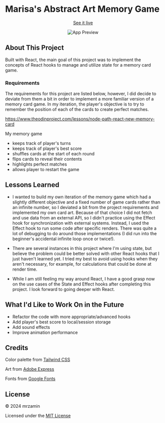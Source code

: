 # Marisa's Abstract Art Memory Game

<div align="center">
  
[See it live](#)

![App Preview](#)

</div>
  
## About This Project

Built with React, the main goal of this project was to implement the concepts of React hooks to manage and utilize state for a memory card game.

### Requirements

The requirements for this project are listed below, however, I did decide to deviate from them a bit in order to implement a more familiar version of a memory card game. In my iteration, the player's objective is to try to remember the position of each of the cards to create perfect matches.

https://www.theodinproject.com/lessons/node-path-react-new-memory-card

My memory game

- keeps track of player's turns
- keeps track of player's best score
- shuffles cards at the start of each round
- flips cards to reveal their contents
- highlights perfect matches
- allows player to restart the game

## Lessons Learned

- I wanted to build my own iteration of the memory game which had a slightly different objective and a fixed number of game cards rather than an infinite number, so I deviated a bit from the project requirements and implemented my own card art. Because of that choice I did not fetch and use data from an external API, so I didn't practice using the Effect hook for synchronization with external systems. Instead, I used the Effect hook to run some code after specific renders. There was quite a lot of debugging to do around those implementations (I did run into the beginner's accidental infinite loop once or twice!).

- There are several instances in this project where I'm using state, but believe the problem could be better solved with other React hooks that I just haven't learned yet. I tried my best to avoid using hooks when they aren't necessary, for example, for calculations that could be done at render time.

- While I am still feeling my way around React, I have a good grasp now on the use cases of the State and Effect hooks after completing this project. I look forward to going deeper with React.

## What I'd Like to Work On in the Future

- Refactor the code with more appropriate/advanced hooks
- Add player's best score to local/session storage
- Add sound effects
- Improve animation performance

## Credits

Color palette from [Tailwind CSS](https://tailwindcss.com/)

Art from [Adobe Express](https://www.adobe.com/express/)

Fonts from [Google Fonts](https://fonts.google.com/)

## License

© 2024 mrzamin

Licensed under the [MIT License](#)
